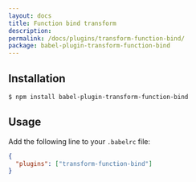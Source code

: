 ```yaml
---
layout: docs
title: Function bind transform
description:
permalink: /docs/plugins/transform-function-bind/
package: babel-plugin-transform-function-bind
---
```


## Installation

```sh
$ npm install babel-plugin-transform-function-bind
```

## Usage

Add the following line to your `.babelrc` file:

```json
{
  "plugins": ["transform-function-bind"]
}
```

